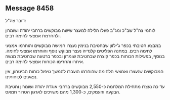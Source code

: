 ## Message 8458

דובר צה"ל:

לוחמי צה"ל שב"כ ומג"ב פעלו הלילה למעצר שישה מבוקשים ברחבי יהודה ושומרון ולהחרמת אמצעי לחימה רבים.

במבצע חטיבתי בכפר ג'ילזון שבחטיבת בנימין נעצרו חמישה מבוקשים והוחרמו אמצעי לחימה רבים. במחנה הפליטים קלנדיה נעצר מבוקש נוסף והוחרמו אמצעי לחימה. בנוסף, בפעילות הכוחות בכפר קוצרה שבחטיבת שומרון ובכפר ברטעה שבחטיבת מנשה איתרו והחרימו הכוחות אמצעי לחימה רבים.

המבוקשים שנעצרו ואמצעי הלחימה שהוחרמו הועברו להמשך טיפול כוחות הביטחון, אין נפגעים לכוחותינו.

עד כה נעצרו מתחילת המלחמה כ-2,550 מבוקשים ברחבי אוגדת יהודה ושומרון וחטיבת הבקעה והעמקים, כ-1,300 מהם משויכים לארגון הטרור חמאס.

